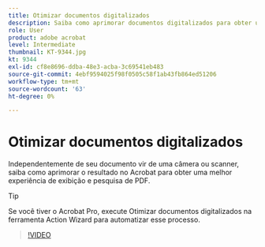 ```yaml
---
title: Otimizar documentos digitalizados
description: Saiba como aprimorar documentos digitalizados para obter uma melhor experiência de visualização e pesquisa de PDF
role: User
product: adobe acrobat
level: Intermediate
thumbnail: KT-9344.jpg
kt: 9344
exl-id: cf8e8696-ddba-48e3-acba-3c69541eb483
source-git-commit: 4ebf9594025f98f0505c58f1ab43fb864ed51206
workflow-type: tm+mt
source-wordcount: '63'
ht-degree: 0%

---
```


# Otimizar documentos digitalizados

Independentemente de seu documento vir de uma câmera ou scanner, saiba como aprimorar o resultado no Acrobat para obter uma melhor experiência de exibição e pesquisa de PDF.

>[!TIP]
>
>Se você tiver o Acrobat Pro, execute Otimizar documentos digitalizados na ferramenta Action Wizard para automatizar esse processo.

>[!VIDEO](https://video.tv.adobe.com/v/340823?quality=12&learn=on&hidetitle=true)
